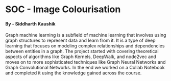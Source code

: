 # **SOC - Image Colourisation**
#### By - Siddharth Kaushik

Graph machine learning is a subfield of machine learning that involves using graph structures to represent data and learn from it. It is a type of deep learning that focuses on modeling complex relationships and dependencies between entities in a graph. 
The project started with covering theoretical aspects of algorithms like Graph Kernels, DeepWalk, and node2vec and moves on to more sophisticated techniques like Graph Neural Networks and Graph Convolutional Networks. 
In the end we worked on a Collab Notebook and completed it using the knowledge gained across the course.
